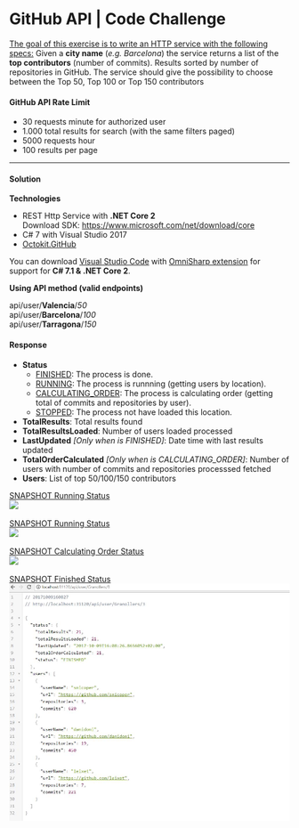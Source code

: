 <html>
<body>

<h1>GitHub API | Code Challenge<br></h1> 
<p><u>The goal of this exercise is to write an HTTP service with the following specs:</u>
Given a <b>city name</b> (<i>e.g. Barcelona</i>) the service returns a list of the <b>top contributors</b> (number of commits). Results sorted by number of repositories in GitHub.
The service should give the possibility to choose between the Top 50, Top 100 or Top
150 contributors</p>

<h4>GitHub API Rate Limit</h4>
<ul>
    <li>30 requests minute for authorized user</li>
    <li>1.000 total results for search (with the same filters paged)</li>
    <li>5000 requests hour</li>
    <li>100 results per page</li>
</ul>

<hr>

<h4>Solution</h4>

<b>Technologies</b>

<ul>
    <li>REST Http Service with <b>.NET Core 2</b><br>Download SDK: <a href="https://www.microsoft.com/net/download/core">https://www.microsoft.com/net/download/core</a></li>
    <li>C# 7 with Visual Studio 2017</li>
    <li><a href="https://github.com/octokit/octokit.net">Octokit.GitHub</a></li>
</ul>

You can download <a href="https://code.visualstudio.com/">Visual Studio Code</a> with <a href="https://github.com/OmniSharp/omnisharp-vscode">OmniSharp extension</a> for support for <b>C# 7.1 & .NET Core 2</b>.

<b>Using API method (valid endpoints)</b>

<p>
    api/user/<b>Valencia</b>/<i>50</i><br>
    api/user/<b>Barcelona</b>/<i>100</i><br>
    api/user/<b>Tarragona</b>/<i>150</i><br>
</p>    

<h4>Response</h4>

 <ul>
    <li> 
        <B>Status</B>
        <ul>
            <li><U>FINISHED</U>: The process is done.</li>
            <li><u>RUNNING</u>: The process is runnning (getting users by location).</li>
            <li><u>CALCULATING_ORDER</u>: The process is calculating order (getting total of commits and repositories by user).</li>
            <li><u>STOPPED</u>: The process not have loaded this location.</li>
        </ul>
    </li>
    <li><B>TotalResults</B>: Total results found</li>
    <li><B>TotalResultsLoaded</B>: Number of users loaded processed</li>
    <li><B>LastUpdated</B> <I>[Only when is FINISHED]</I>: Date time with last results updated</li>
    <li><B>TotalOrderCalculated</B> <I>[Only when is CALCULATING_ORDER]</I>: Number of users with number of commits and repositories processsed fetched</li>
    <li><B>Users</B>: List of top 50/100/150 contributors</li>
 </ul>

<u>SNAPSHOT Running Status</u><br>
<img src="http://github-ranking-contributors-city/src/GitHub.API/Images/running.jpg">

<u>SNAPSHOT Running Status</u><br>
<img src="http://github-ranking-contributors-city/src/GitHub.API/Images/running2.jpg">

<u>SNAPSHOT Calculating Order Status</u><br>
<img src="http://github-ranking-contributors-city/src/GitHub.API/Images/calculatingorder.jpg">

<u>SNAPSHOT Finished Status</u><br>
<img src="https://github.com/josecuellar/github-ranking-contributors-city/blob/master/src/GitHub.API/Images/finished.jpg">


</body>
</html>



